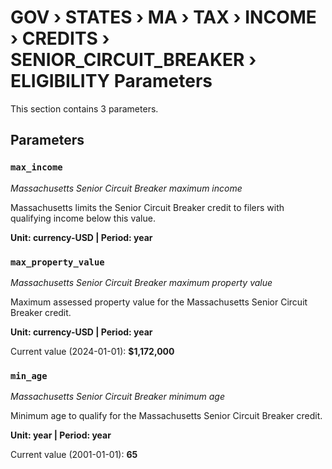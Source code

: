 # GOV › STATES › MA › TAX › INCOME › CREDITS › SENIOR_CIRCUIT_BREAKER › ELIGIBILITY Parameters

This section contains 3 parameters.

## Parameters

### `max_income`
*Massachusetts Senior Circuit Breaker maximum income*

Massachusetts limits the Senior Circuit Breaker credit to filers with qualifying income below this value.

**Unit: currency-USD | Period: year**


### `max_property_value`
*Massachusetts Senior Circuit Breaker maximum property value*

Maximum assessed property value for the Massachusetts Senior Circuit Breaker credit.

**Unit: currency-USD | Period: year**

Current value (2024-01-01): **$1,172,000**


### `min_age`
*Massachusetts Senior Circuit Breaker minimum age*

Minimum age to qualify for the Massachusetts Senior Circuit Breaker credit.

**Unit: year | Period: year**

Current value (2001-01-01): **65**


